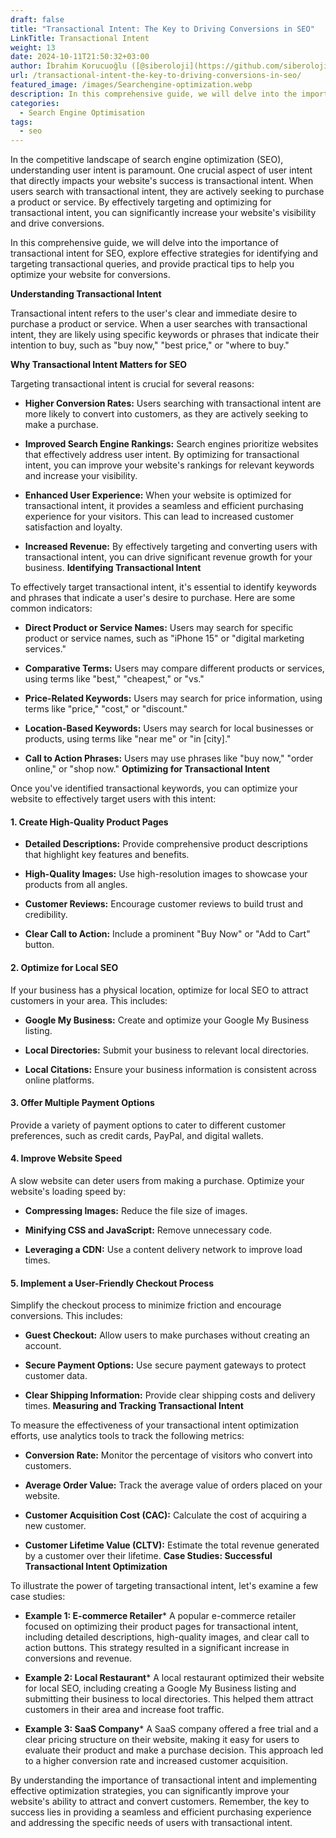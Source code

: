 ```yaml
---
draft: false
title: "Transactional Intent: The Key to Driving Conversions in SEO"
LinkTitle: Transactional Intent
weight: 13
date: 2024-10-11T21:50:32+03:00
author: İbrahim Korucuoğlu ([@siberoloji](https://github.com/siberoloji))
url: /transactional-intent-the-key-to-driving-conversions-in-seo/
featured_image: /images/Searchengine-optimization.webp
description: In this comprehensive guide, we will delve into the importance of transactional intent for SEO, explore effective strategies for identifying and targeting transactional queries
categories:
  - Search Engine Optimisation
tags:
  - seo
---
```


In the competitive landscape of search engine optimization (SEO), understanding user intent is paramount. One crucial aspect of user intent that directly impacts your website's success is transactional intent. When users search with transactional intent, they are actively seeking to purchase a product or service. By effectively targeting and optimizing for transactional intent, you can significantly increase your website's visibility and drive conversions.

In this comprehensive guide, we will delve into the importance of transactional intent for SEO, explore effective strategies for identifying and targeting transactional queries, and provide practical tips to help you optimize your website for conversions.

**Understanding Transactional Intent**

Transactional intent refers to the user's clear and immediate desire to purchase a product or service. When a user searches with transactional intent, they are likely using specific keywords or phrases that indicate their intention to buy, such as "buy now," "best price," or "where to buy."

**Why Transactional Intent Matters for SEO**

Targeting transactional intent is crucial for several reasons:
* **Higher Conversion Rates:** Users searching with transactional intent are more likely to convert into customers, as they are actively seeking to make a purchase.

* **Improved Search Engine Rankings:** Search engines prioritize websites that effectively address user intent. By optimizing for transactional intent, you can improve your website's rankings for relevant keywords and increase your visibility.

* **Enhanced User Experience:** When your website is optimized for transactional intent, it provides a seamless and efficient purchasing experience for your visitors. This can lead to increased customer satisfaction and loyalty.

* **Increased Revenue:** By effectively targeting and converting users with transactional intent, you can drive significant revenue growth for your business.
**Identifying Transactional Intent**

To effectively target transactional intent, it's essential to identify keywords and phrases that indicate a user's desire to purchase. Here are some common indicators:
* **Direct Product or Service Names:** Users may search for specific product or service names, such as "iPhone 15" or "digital marketing services."

* **Comparative Terms:** Users may compare different products or services, using terms like "best," "cheapest," or "vs."

* **Price-Related Keywords:** Users may search for price information, using terms like "price," "cost," or "discount."

* **Location-Based Keywords:** Users may search for local businesses or products, using terms like "near me" or "in [city]."

* **Call to Action Phrases:** Users may use phrases like "buy now," "order online," or "shop now."
**Optimizing for Transactional Intent**

Once you've identified transactional keywords, you can optimize your website to effectively target users with this intent:
#### **1. Create High-Quality Product Pages**
* **Detailed Descriptions:** Provide comprehensive product descriptions that highlight key features and benefits.

* **High-Quality Images:** Use high-resolution images to showcase your products from all angles.

* **Customer Reviews:** Encourage customer reviews to build trust and credibility.

* **Clear Call to Action:** Include a prominent "Buy Now" or "Add to Cart" button.

#### **2. Optimize for Local SEO**

If your business has a physical location, optimize for local SEO to attract customers in your area. This includes:
* **Google My Business:** Create and optimize your Google My Business listing.

* **Local Directories:** Submit your business to relevant local directories.

* **Local Citations:** Ensure your business information is consistent across online platforms.

#### **3. Offer Multiple Payment Options**

Provide a variety of payment options to cater to different customer preferences, such as credit cards, PayPal, and digital wallets.
#### **4. Improve Website Speed**

A slow website can deter users from making a purchase. Optimize your website's loading speed by:
* **Compressing Images:** Reduce the file size of images.

* **Minifying CSS and JavaScript:** Remove unnecessary code.

* **Leveraging a CDN:** Use a content delivery network to improve load times.

#### **5. Implement a User-Friendly Checkout Process**

Simplify the checkout process to minimize friction and encourage conversions. This includes:
* **Guest Checkout:** Allow users to make purchases without creating an account.

* **Secure Payment Options:** Use secure payment gateways to protect customer data.

* **Clear Shipping Information:** Provide clear shipping costs and delivery times.
**Measuring and Tracking Transactional Intent**

To measure the effectiveness of your transactional intent optimization efforts, use analytics tools to track the following metrics:
* **Conversion Rate:** Monitor the percentage of visitors who convert into customers.

* **Average Order Value:** Track the average value of orders placed on your website.

* **Customer Acquisition Cost (CAC):** Calculate the cost of acquiring a new customer.

* **Customer Lifetime Value (CLTV):** Estimate the total revenue generated by a customer over their lifetime.
**Case Studies: Successful Transactional Intent Optimization**

To illustrate the power of targeting transactional intent, let's examine a few case studies:
* **Example 1: E-commerce Retailer*** A popular e-commerce retailer focused on optimizing their product pages for transactional intent, including detailed descriptions, high-quality images, and clear call to action buttons. This strategy resulted in a significant increase in conversions and revenue.

* **Example 2: Local Restaurant*** A local restaurant optimized their website for local SEO, including creating a Google My Business listing and submitting their business to local directories. This helped them attract customers in their area and increase foot traffic.

* **Example 3: SaaS Company*** A SaaS company offered a free trial and a clear pricing structure on their website, making it easy for users to evaluate their product and make a purchase decision. This approach led to a higher conversion rate and increased customer acquisition.

By understanding the importance of transactional intent and implementing effective optimization strategies, you can significantly improve your website's ability to attract and convert customers. Remember, the key to success lies in providing a seamless and efficient purchasing experience and addressing the specific needs of users with transactional intent.
